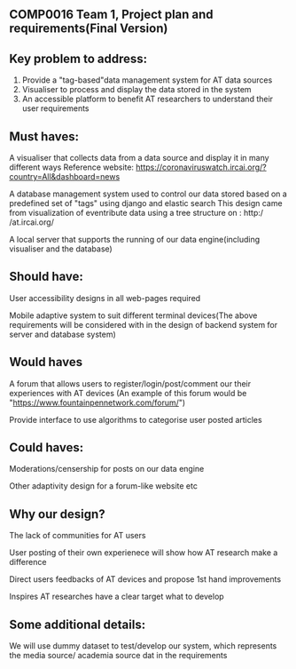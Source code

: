 ## COMP0016 Team 1, Project plan and requirements(Final Version)

## Key problem to address:
1. Provide a "tag-based"data management system for AT data sources
2. Visualiser to process and display the data stored in the system
3. An accessible platform to benefit AT researchers to understand their user requirements

## Must haves:

A visualiser that collects data from a data source and display it in many different ways
Reference website: https://coronaviruswatch.ircai.org/?country=All&dashboard=news

A database management system used to control our data stored based on a predefined set
of "tags" using django and elastic search
This design came from visualization of eventribute data using a tree structure on : http:/
/at.ircai.org/

A local server that supports the running of our data engine(including visualiser and the
database)

## Should have:
User accessibility designs in all web-pages required

Mobile adaptive system to suit different terminal devices(The above requirements will be considered with in the design of backend system for server
and database system)

## Would haves
A forum that allows users to register/login/post/comment our their experiences with AT
devices (An example of this forum would be "https://www.fountainpennetwork.com/forum/")

Provide interface to use algorithms to categorise user posted articles

## Could haves:
Moderations/censership for posts on our data engine

Other adaptivity design for a forum-like website etc

## Why our design?
The lack of communities for AT users

User posting of their own experienece will show how AT research make a difference

Direct users feedbacks of AT devices and propose 1st hand improvements

Inspires AT researches have a clear target what to develop

## Some additional details:
We will use dummy dataset to test/develop our system, which represents the media source/
academia source dat in the requirements
